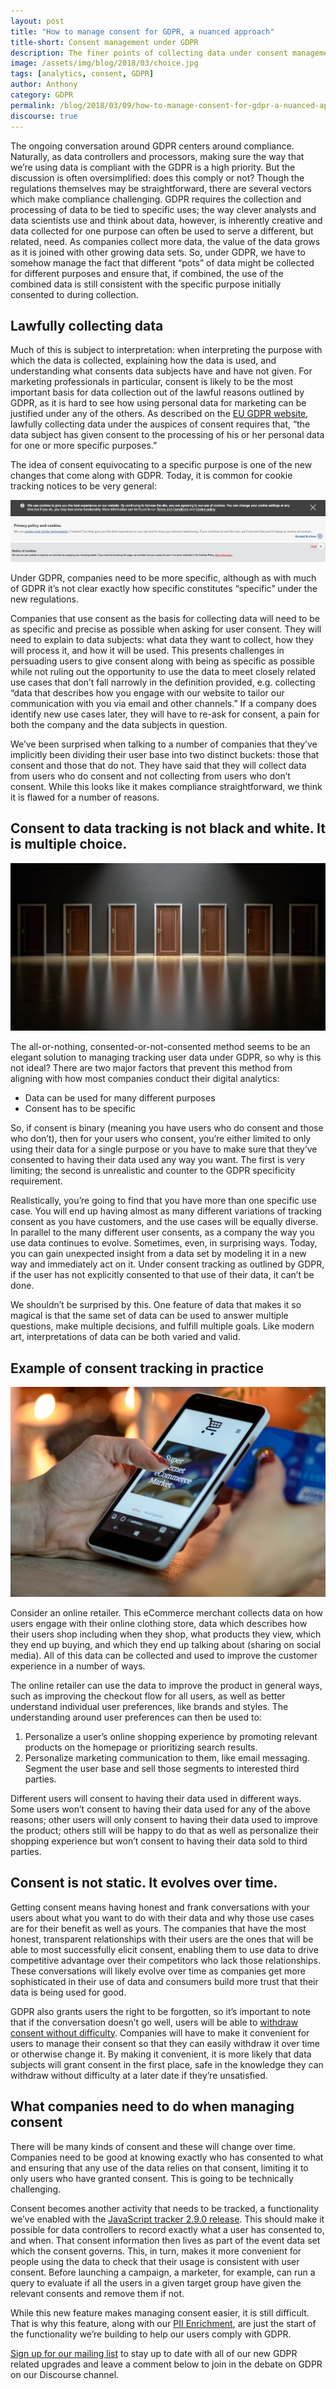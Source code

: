 ```yaml
---
layout: post
title: "How to manage consent for GDPR, a nuanced approach"
title-short: Consent management under GDPR
description: The finer points of collecting data under consent management
image: /assets/img/blog/2018/03/choice.jpg
tags: [analytics, consent, GDPR]
author: Anthony
category: GDPR
permalink: /blog/2018/03/09/how-to-manage-consent-for-gdpr-a-nuanced-approach/
discourse: true
---
```


The ongoing conversation around GDPR centers around compliance. Naturally, as data controllers and processors, making sure the way that we’re using data is compliant with the GDPR is a high priority. But the discussion is often oversimplified: does this comply or not? Though the regulations themselves may be straightforward, there are several vectors which make compliance challenging. GDPR requires the collection and processing of data to be tied to specific uses; the way clever analysts and data scientists use and think about data, however, is inherently creative and data collected for one purpose can often be used to serve a different, but related, need. As companies collect more data, the value of the data grows as it is joined with other growing data sets. So, under GDPR, we have to somehow manage the fact that different “pots” of data might be collected for different purposes and ensure that, if combined, the use of the combined data is still consistent with the specific purpose initially consented to during collection.

<h2 id="lawfully collecting data">Lawfully collecting data</h2>

Much of this is subject to interpretation: when interpreting the purpose with which the data is collected, explaining how the data is used, and understanding what consents data subjects have and have not given. For marketing professionals in particular, consent is likely to be the most important basis for data collection out of the lawful reasons outlined by GDPR, as it is hard to see how using personal data for marketing can be justified under any of the others. As described on the [EU GDPR website][lawful], lawfully collecting data under the auspices of consent requires that, “the data subject has given consent to the processing of his or her personal data for one or more specific purposes.”

The idea of consent equivocating to a specific purpose is one of the new changes that come along with GDPR. Today, it is common for cookie tracking notices to be very general:


![HSBC cookie policy][hsbc]
![Tesco cookie policy][tesco]
![Santander cookie policy][santander]


Under GDPR, companies need to be more specific, although as with much of GDPR it’s not clear exactly how specific constitutes “specific” under the new regulations.

Companies that use consent as the basis for collecting data will need to be as specific and precise as possible when asking for user consent. They will need to explain to data subjects: what data they want to collect, how they will process it, and how it will be used. This presents challenges in persuading users to give consent along with being as specific as possible while not ruling out the opportunity to use the data to meet closely related use cases that don’t fall narrowly in the definition provided, e.g. collecting “data that describes how you engage with our website to tailor our communication with you via email and other channels.” If a company does identify new use cases later, they will have to re-ask for consent, a pain for both the company and the data subjects in question.

We’ve been surprised when talking to a number of companies that they’ve implicitly been dividing their user base into two distinct buckets: those that consent and those that do not. They have said that they will collect data from users who do consent and not collecting from users who don’t consent. While this looks like it makes compliance straightforward, we think it is flawed for a number of reasons.

<h2 id="consent is not black and white">Consent to data tracking is not black and white. It is multiple choice.</h2>


![Many options of consent][choice]


The all-or-nothing, consented-or-not-consented method seems to be an elegant solution to managing tracking user data under GDPR, so why is this not ideal? There are two major factors that prevent this method from aligning with how most companies conduct their digital analytics:

- Data can be used for many different purposes
- Consent has to be specific

So, if consent is binary (meaning you have users who do consent and those who don’t), then for your users who consent, you’re either limited to only using their data for a single purpose or you have to make sure that they’ve consented to having their data used any way you want. The first is very limiting; the second is unrealistic and counter to the GDPR specificity requirement.

Realistically, you’re going to find that you have more than one specific use case. You will end up having almost as many different variations of tracking consent as you have customers, and the use cases will be equally diverse. In parallel to the many different user consents, as a company the way you use data continues to evolve. Sometimes, even, in surprising ways. Today, you can gain unexpected insight from a data set by modeling it in a new way and immediately act on it. Under consent tracking as outlined by GDPR, if the user has not explicitly consented to that use of their data, it can’t be done.

We shouldn’t be surprised by this. One feature of data that makes it so magical is that the same set of data can be used to answer multiple questions, make multiple decisions, and fulfill multiple goals. Like modern art, interpretations of data can be both varied and valid.

<h2 id="example of consent tracking">Example of consent tracking in practice</h2>


![Consent tracking for eCommerce][ecommerce]


Consider an online retailer. This eCommerce merchant collects data on how users engage with their online clothing store, data which describes how their users shop including when they shop, what products they view, which they end up buying, and which they end up talking about (sharing on social media). All of this data can be collected and used to improve the customer experience in a number of ways.

The online retailer can use the data to improve the product in general ways, such as improving the checkout flow for all users, as well as better understand individual user preferences, like brands and styles. The understanding around user preferences can then be used to:

1. Personalize a user’s online shopping experience by promoting relevant products on the homepage or prioritizing search results.
2. Personalize marketing communication to them, like email messaging.
Segment the user base and sell those segments to interested third parties.

Different users will consent to having their data used in different ways. Some users won’t consent to having their data used for any of the above reasons; other users will only consent to having their data used to improve the product; others still will be happy to do that as well as personalize their shopping experience but won’t consent to having their data sold to third parties.

<h2 id="consent changes over time">Consent is not static. It evolves over time.</h2>

Getting consent means having honest and frank conversations with your users about what you want to do with their data and why those use cases are for their benefit as well as yours. The companies that have the most honest, transparent relationships with their users are the ones that will be able to most successfully elicit consent, enabling them to use data to drive competitive advantage over their competitors who lack those relationships. These conversations will likely evolve over time as companies get more sophisticated in their use of data and consumers build more trust that their data is being used for good.

GDPR also grants users the right to be forgotten, so it’s important to note that if the conversation doesn’t go well, users will be able to [withdraw consent without difficulty][withdraw]. Companies will have to make it convenient for users to manage their consent so that they can easily withdraw it over time or otherwise change it. By making it convenient, it is more likely that data subjects will grant consent in the first place, safe in the knowledge they can withdraw without difficulty at a later date if they’re unsatisfied.

<h2 id="what companies need to do when managing consent">What companies need to do when managing consent</h2>

There will be many kinds of consent and these will change over time. Companies need to be good at knowing exactly who has consented to what and ensuring that any use of the data relies on that consent, limiting it to only users who have granted consent. This is going to be technically challenging.

Consent becomes another activity that needs to be tracked, a functionality we’ve enabled with the [JavaScript tracker 2.9.0 release][js]. This should make it possible for data controllers to record exactly what a user has consented to, and when. That consent information then lives as part of the event data set which the consent governs. This, in turn, makes it more convenient for people using the data to check that their usage is consistent with user consent. Before launching a campaign, a marketer, for example, can run a query to evaluate if all the users in a given target group have given the relevant consents and remove them if not.

While this new feature makes managing consent easier, it is still difficult. That is why this feature, along with our [PII Enrichment][r100], are just the start of the functionality we’re building to help our users comply with GDPR.

[Sign up for our mailing list][subscribe] to stay up to date with all of our new GDPR related upgrades and leave a comment below to join in the debate on GDPR on our Discourse channel.


[lawful]: https://gdpr-info.eu/art-6-gdpr/

[withdraw]: https://gdpr-info.eu/art-7-gdpr/

[js]: https://snowplowanalytics.com/blog/2018/02/28/snowplow-javascript-tracker-2.9.0-released-with-consent-tracking/

[r100]: https://snowplowanalytics.com/blog/2018/02/27/snowplow-r100-epidaurus-released-with-pii-pseudonymization-support/

[subscribe]: http://snowplowanalytics.us11.list-manage.com/subscribe?u=10bb4a6f31d5f19e0d0b54476&id=bb28c7d30d&utm_source=blog%20subscribe&utm_medium=post%20cta&utm_campaign=gdpr&utm_content=subscribe

[hsbc]: /assets/img/blog/2018/03/hsbc-cookie.jpg

[tesco]: /assets/img/blog/2018/03/Tesco-cookie.jpg

[santander]: /assets/img/blog/2018/03/santander-cookie.jpg

[choice]: /assets/img/blog/2018/03/choice.jpg

[ecommerce]: /assets/img/blog/2018/03/ecommerce.jpg
